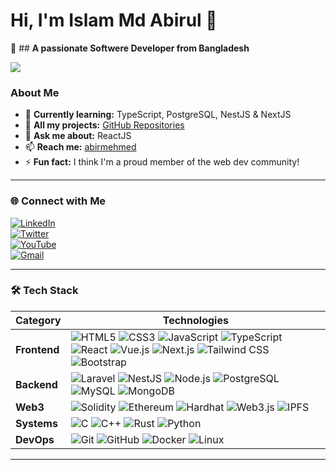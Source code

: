 
# Hi, I'm Islam Md Abirul 👋  

🚀  ## **A passionate Softwere Developer from Bangladesh**  


 ![](https://leetcard.jacoblin.cool/abirmehmed?ext=activity)

### **About Me**  
- 🌱 **Currently learning:** TypeScript, PostgreSQL, NestJS & NextJS  
- 📂 **All my projects:** [GitHub Repositories](https://github.com/abirmehmed?tab=repositories)  
- 💬 **Ask me about:** ReactJS  
- 📫 **Reach me:** [abirmehmed](abirmehmed@gmail.com)  
- ⚡ **Fun fact:** I think I'm a proud member of the web dev community!  

---

### **🌐 Connect with Me**  

[![LinkedIn](https://img.shields.io/badge/LinkedIn-Connect-blue?style=for-the-badge&logo=linkedin)](https://linkedin.com/in/yourusername)  
[![Twitter](https://img.shields.io/badge/Twitter-Follow-lightblue?style=for-the-badge&logo=twitter)](https://twitter.com/yourusername)  
[![YouTube](https://img.shields.io/badge/YouTube-Subscribe-red?style=for-the-badge&logo=youtube)](https://youtube.com/@yourchannel)  
[![Gmail](https://img.shields.io/badge/Gmail-Email_Me-critical?style=for-the-badge&logo=gmail)](mailto:your.email@example.com)  

---

### **🛠️ Tech Stack**  

| Category         | Technologies                                                                                                                                                                                                                                                                                                                                 |
|------------------|----------------------------------------------------------------------------------------------------------------------------------------------------------------------------------------------------------------------------------------------------------------------------------------------------------------------------------------------|
| **Frontend**     | ![HTML5](https://img.shields.io/badge/HTML5-E34F26?style=flat&logo=html5&logoColor=white) ![CSS3](https://img.shields.io/badge/CSS3-1572B6?style=flat&logo=css3&logoColor=white) ![JavaScript](https://img.shields.io/badge/JavaScript-F7DF1E?style=flat&logo=javascript&logoColor=black) ![TypeScript](https://img.shields.io/badge/TypeScript-3178C6?style=flat&logo=typescript&logoColor=white) ![React](https://img.shields.io/badge/React-61DAFB?style=flat&logo=react&logoColor=black) ![Vue.js](https://img.shields.io/badge/Vue.js-4FC08D?style=flat&logo=vue.js&logoColor=white) ![Next.js](https://img.shields.io/badge/Next.js-000000?style=flat&logo=next.js&logoColor=white) ![Tailwind CSS](https://img.shields.io/badge/Tailwind_CSS-06B6D4?style=flat&logo=tailwind-css&logoColor=white) ![Bootstrap](https://img.shields.io/badge/Bootstrap-7952B3?style=flat&logo=bootstrap&logoColor=white) |
| **Backend**      | ![Laravel](https://img.shields.io/badge/Laravel-FF2D20?style=flat&logo=laravel&logoColor=white) ![NestJS](https://img.shields.io/badge/NestJS-E0234E?style=flat&logo=nestjs&logoColor=white) ![Node.js](https://img.shields.io/badge/Node.js-339933?style=flat&logo=node.js&logoColor=white) ![PostgreSQL](https://img.shields.io/badge/PostgreSQL-4169E1?style=flat&logo=postgresql&logoColor=white) ![MySQL](https://img.shields.io/badge/MySQL-4479A1?style=flat&logo=mysql&logoColor=white) ![MongoDB](https://img.shields.io/badge/MongoDB-47A248?style=flat&logo=mongodb&logoColor=white) |
| **Web3**         | ![Solidity](https://img.shields.io/badge/Solidity-363636?style=flat&logo=solidity&logoColor=white) ![Ethereum](https://img.shields.io/badge/Ethereum-3C3C3D?style=flat&logo=ethereum&logoColor=white) ![Hardhat](https://img.shields.io/badge/Hardhat-FFF100?style=flat&logoColor=black) ![Web3.js](https://img.shields.io/badge/Web3.js-F16822?style=flat&logo=web3.js&logoColor=white) ![IPFS](https://img.shields.io/badge/IPFS-65C2CB?style=flat&logo=ipfs&logoColor=white) |
| **Systems**      | ![C](https://img.shields.io/badge/C-A8B9CC?style=flat&logo=c&logoColor=black) ![C++](https://img.shields.io/badge/C++-00599C?style=flat&logo=c%2B%2B&logoColor=white) ![Rust](https://img.shields.io/badge/Rust-000000?style=flat&logo=rust&logoColor=white) ![Python](https://img.shields.io/badge/Python-3776AB?style=flat&logo=python&logoColor=white) |
| **DevOps**       | ![Git](https://img.shields.io/badge/Git-F05032?style=flat&logo=git&logoColor=white) ![GitHub](https://img.shields.io/badge/GitHub-181717?style=flat&logo=github&logoColor=white) ![Docker](https://img.shields.io/badge/Docker-2496ED?style=flat&logo=docker&logoColor=white) ![Linux](https://img.shields.io/badge/Linux-FCC624?style=flat&logo=linux&logoColor=black) |
---
